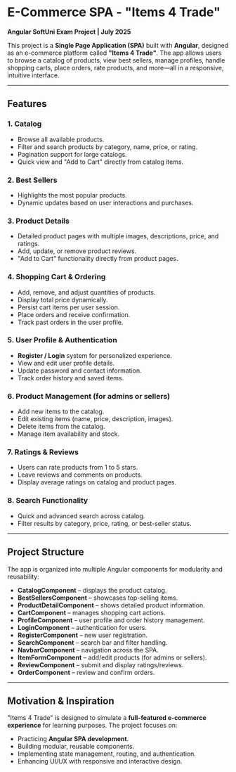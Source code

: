 # E-Commerce SPA - "Items 4 Trade"

**Angular SoftUni Exam Project | July 2025**

This project is a **Single Page Application (SPA)** built with **Angular**, designed as an e-commerce platform called **"Items 4 Trade"**. The app allows users to browse a catalog of products, view best sellers, manage profiles, handle shopping carts, place orders, rate products, and more—all in a responsive, intuitive interface.

---

## Features

### 1. Catalog
- Browse all available products.
- Filter and search products by category, name, price, or rating.
- Pagination support for large catalogs.
- Quick view and "Add to Cart" directly from catalog items.

### 2. Best Sellers
- Highlights the most popular products.
- Dynamic updates based on user interactions and purchases.

### 3. Product Details
- Detailed product pages with multiple images, descriptions, price, and ratings.
- Add, update, or remove product reviews.
- "Add to Cart" functionality directly from product pages.

### 4. Shopping Cart & Ordering
- Add, remove, and adjust quantities of products.
- Display total price dynamically.
- Persist cart items per user session.
- Place orders and receive confirmation.
- Track past orders in the user profile.

### 5. User Profile & Authentication
- **Register / Login** system for personalized experience.
- View and edit user profile details.
- Update password and contact information.
- Track order history and saved items.

### 6. Product Management (for admins or sellers)
- Add new items to the catalog.
- Edit existing items (name, price, description, images).
- Delete items from the catalog.
- Manage item availability and stock.

### 7. Ratings & Reviews
- Users can rate products from 1 to 5 stars.
- Leave reviews and comments on products.
- Display average ratings on catalog and product pages.

### 8. Search Functionality
- Quick and advanced search across catalog.
- Filter results by category, price, rating, or best-seller status.

---

## Project Structure

The app is organized into multiple Angular components for modularity and reusability:

- **CatalogComponent** – displays the product catalog.
- **BestSellersComponent** – showcases top-selling items.
- **ProductDetailComponent** – shows detailed product information.
- **CartComponent** – manages shopping cart actions.
- **ProfileComponent** – user profile and order history management.
- **LoginComponent** – authentication for users.
- **RegisterComponent** – new user registration.
- **SearchComponent** – search bar and filter handling.
- **NavbarComponent** – navigation across the SPA.
- **ItemFormComponent** – add/edit products (for admins or sellers).
- **ReviewComponent** – submit and display ratings/reviews.
- **OrderComponent** – review and confirm orders.

---

## Motivation & Inspiration

"Items 4 Trade" is designed to simulate a **full-featured e-commerce experience** for learning purposes. The project focuses on:

- Practicing **Angular SPA development**.
- Building modular, reusable components.
- Implementing state management, routing, and authentication.
- Enhancing UI/UX with responsive and interactive design.